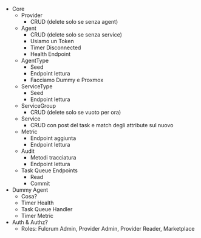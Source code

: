 - Core
  - Provider
    - CRUD  (delete solo se senza agent)
  - Agent
    - CRUD (delete solo se senza service)
    - Usiamo un Token
    - Timer Disconnected
    - Health Endpoint
  - AgentType
    - Seed
    - Endpoint lettura
    - Facciamo Dummy e Proxmox
  - ServiceType
    - Seed
    - Endpoint lettura
  - ServiceGroup
    - CRUD (delete solo se vuoto per ora)
  - Service
    - CRUD con post del task e match degli attribute sul nuovo
  - Metric
    - Endpoint aggiunta
    - Endpoint lettura
  - Audit
    - Metodi tracciatura
    - Endpoint lettura
  - Task Queue Endpoints
    - Read
    - Commit
- Dummy Agent
  - Cosa?
  - Timer Health
  - Task Queue Handler
  - Timer Metric
- Auth & Authz?
  - Roles: Fulcrum Admin, Provider Admin, Provider Reader, Marketplace